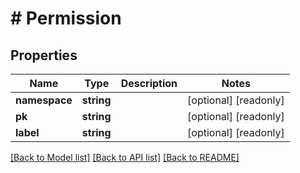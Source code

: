 # # Permission

## Properties

Name | Type | Description | Notes
------------ | ------------- | ------------- | -------------
**namespace** | **string** |  | [optional] [readonly] 
**pk** | **string** |  | [optional] [readonly] 
**label** | **string** |  | [optional] [readonly] 

[[Back to Model list]](../../README.md#documentation-for-models) [[Back to API list]](../../README.md#documentation-for-api-endpoints) [[Back to README]](../../README.md)


